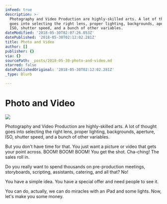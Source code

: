 ```yaml
---
inFeed: true
description: >-
  Photography and Video Production are highly-skilled arts. A lot of thought
  goes into selecting the right lens, proper lighting, backgrounds, aperture,
  ISO, shutter speed, and a bunch of other variables.
dateModified: '2018-05-30T02:07:26.053Z'
datePublished: '2018-05-30T02:12:02.281Z'
title: Photo and Video
author: []
publisher: {}
via: {}
sourcePath: _posts/2018-05-30-photo-and-video.md
starred: false
datePublishedOriginal: '2018-05-30T02:12:02.281Z'
_type: Blurb

---
```

# Photo and Video
![](https://the-grid-user-content.s3-us-west-2.amazonaws.com/6e1271a6-4a57-470c-98e4-a39c300a77b6.jpg)

Photography and Video Production are highly-skilled arts. A lot of thought goes into selecting the right lens, proper lighting, backgrounds, aperture, ISO, shutter speed, and a bunch of other variables.

But you don't have time for that. You just want a picture or video that gets your point across. BOOM! BOOM! BOOM! You get the shot. Cha-ching! The sales roll in.

Do you really want to spend thousands on pre-production meetings, storyboards, scripting, assistants, catering, and all that? No!

You have a simple idea. You have a special offer and need people to see it.

You can do, actually, we can do miracles with an iPad and some lights. Now, let's make you some money.